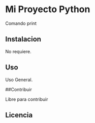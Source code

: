 # Mi Proyecto Python

Comando print

## Instalacion

No requiere.

## Uso

Uso General.

##Contribuir

Libre para contribuir

## Licencia
